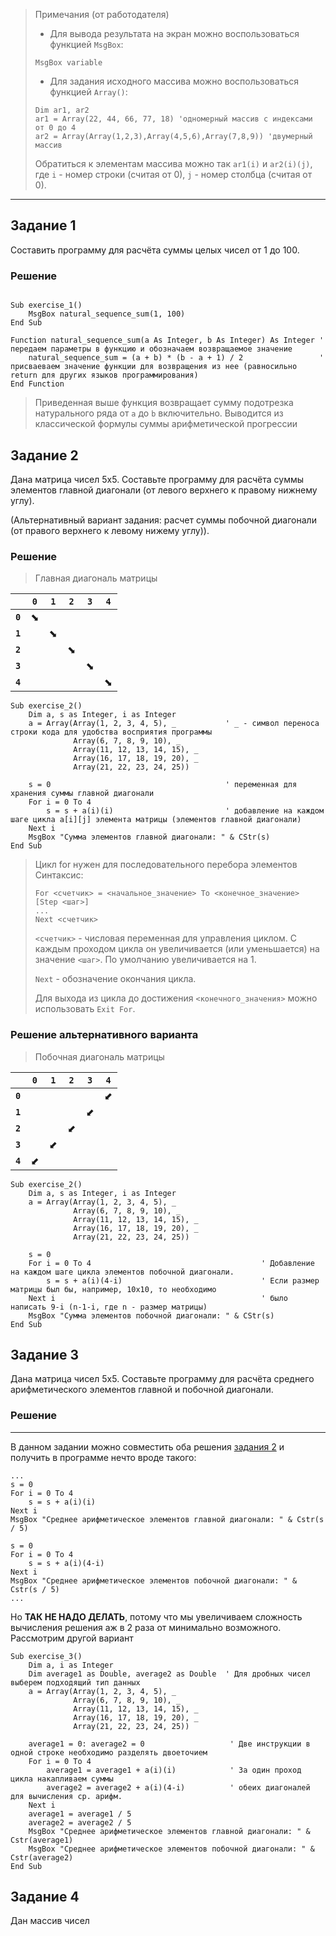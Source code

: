 > Примечания (от работодателя)
> - Для вывода результата на экран можно воспользоваться функцией ` MsgBox `:
> ```VBA
> MsgBox variable
> ```
> - Для задания исходного массива можно воспользоваться функцией ` Array() `:
> ```VBA
> Dim ar1, ar2
> ar1 = Array(22, 44, 66, 77, 18) 'одномерный массив с индексами от 0 до 4
> ar2 = Array(Array(1,2,3),Array(4,5,6),Array(7,8,9)) 'двумерный массив
> 
> ```
> Обратиться к элементам массива можно так ` ar1(i) ` и ` ar2(i)(j) `, где `i` - номер строки (считая от 0), `j` - номер столбца (считая от 0). 

----

## Задание 1

Составить программу для расчёта суммы целых чисел от 1 до 100.

### Решение

```VBA

Sub exercise_1()
    MsgBox natural_sequence_sum(1, 100)
End Sub

Function natural_sequence_sum(a As Integer, b As Integer) As Integer ' передаем параметры в функцию и обозначаем возвращаемое значение
    natural_sequence_sum = (a + b) * (b - a + 1) / 2                 ' присваеваем значение функции для возвращения из нее (равносильно return для других языков программирования)
End Function

```
> Приведенная выше функция возвращает сумму подотрезка натурального ряда от `a` до `b` включительно.
> Выводится из классической формулы суммы арифметической прогрессии




## Задание 2

Дана матрица чисел 5x5. Составьте программу для расчёта суммы элементов главной диагонали (от левого верхнего к правому нижнему углу).

(Альтернативный вариант задания: расчет суммы побочной диагонали (от правого верхнего к левому нижему углу)).

### Решение

> Главная диагональ матрицы

|         |    `0`   |    `1`   |    `2`   |    `3`   |    `4`   |
|---------|----------|----------|----------|----------|----------|
| **`0`** | &#11018; |          |          |          |          |
| **`1`** |          | &#11018; |          |          |          |
| **`2`** |          |          | &#11018; |          |          |
| **`3`** |          |          |          | &#11018; |          |
| **`4`** |          |          |          |          | &#11018; |


```VBA
Sub exercise_2()
    Dim a, s as Integer, i as Integer
    a = Array(Array(1, 2, 3, 4, 5), _           ' _ - символ переноса строки кода для удобства восприятия программы
              Array(6, 7, 8, 9, 10), _
              Array(11, 12, 13, 14, 15), _
              Array(16, 17, 18, 19, 20), _
              Array(21, 22, 23, 24, 25))
    
    s = 0                                       ' переменная для хранения суммы главной диагонали
    For i = 0 To 4
        s = s + a(i)(i)                         ' добавление на каждом шаге цикла a[i][j] элемента матрицы (элементов главной диагонали)
    Next i
    MsgBox "Сумма элементов главной диагонали: " & CStr(s)
End Sub
```

> Цикл for нужен для последовательного перебора элементов
> Синтаксис:
> ```VBA
> For <счетчик> = <начальное_значение> To <конечное_значение> [Step <шаг>]
> ...
> Next <счетчик>
> ```
> `<счетчик>` - числовая переменная для управления циклом. С каждым проходом цикла он увеличивается (или уменьшается) на значение `<шаг>`. По умолчанию увеличивается на 1.
> 
> `Next` - обозначение окончания цикла.
>
> Для выхода из цикла до достижения `<конечного_значения>` можно использовать `Exit For`.

### Решение альтернативного варианта


> Побочная диагональ матрицы

|         |    `0`   |    `1`   |    `2`   |    `3`   |    `4`   |
|---------|----------|----------|----------|----------|----------|
| **`0`** |          |          |          |          | &#11019; |
| **`1`** |          |          |          | &#11019; |          |
| **`2`** |          |          | &#11019; |          |          |
| **`3`** |          | &#11019; |          |          |          |
| **`4`** | &#11019; |          |          |          |          |


```VBA
Sub exercise_2()
    Dim a, s as Integer, i as Integer
    a = Array(Array(1, 2, 3, 4, 5), _          
              Array(6, 7, 8, 9, 10), _
              Array(11, 12, 13, 14, 15), _
              Array(16, 17, 18, 19, 20), _
              Array(21, 22, 23, 24, 25))
    
    s = 0                                       
    For i = 0 To 4                                      ' Добавление на каждом шаге цикла элементов побочной диагонали.
        s = s + a(i)(4-i)                               ' Если размер матрицы был бы, например, 10x10, то необходимо 
    Next i                                              ' было написать 9-i (n-1-i, где n - размер матрицы)
    MsgBox "Сумма элементов побочной диагонали: " & CStr(s)
End Sub
```



## Задание 3

Дана матрица чисел 5x5.  Составьте программу для расчёта среднего арифметического элементов главной и побочной диагонали.

### Решение
----

В данном задании можно совместить оба решения [задания 2](#задание-2) и получить в программе нечто вроде такого:

```VBA
...
s = 0
For i = 0 To 4
    s = s + a(i)(i)
Next i
MsgBox "Среднее арифметическое элементов главной диагонали: " & Cstr(s / 5)

s = 0
For i = 0 To 4
    s = s + a(i)(4-i)
Next i
MsgBox "Среднее арифметическое элементов побочной диагонали: " & Cstr(s / 5)
...
```

Но **ТАК НЕ НАДО ДЕЛАТЬ**, потому что мы увеличиваем сложность вычисления решения аж в 2 раза от минимально возможного. Рассмотрим другой вариант

```VBA
Sub exercise_3()
    Dim a, i as Integer
    Dim average1 as Double, average2 as Double  ' Для дробных чисел выберем подходящий тип данных
    a = Array(Array(1, 2, 3, 4, 5), _          
              Array(6, 7, 8, 9, 10), _
              Array(11, 12, 13, 14, 15), _
              Array(16, 17, 18, 19, 20), _
              Array(21, 22, 23, 24, 25))
    
    average1 = 0: average2 = 0                   ' Две инструкции в одной строке необходимо разделять двоеточием
    For i = 0 To 4                                      
        average1 = average1 + a(i)(i)            ' За один проход цикла накапливаем суммы
        average2 = average2 + a(i)(4-i)          ' обеих диагоналей для вычисления ср. арифм.
    Next i
    average1 = average1 / 5
    average2 = average2 / 5
    MsgBox "Среднее арифметическое элементов главной диагонали: " & Cstr(average1)
    MsgBox "Среднее арифметическое элементов побочной диагонали: " & Cstr(average2)                     
End Sub
```

## Задание 4

Дан массив чисел
